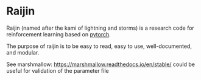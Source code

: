 # Raijin

Raijin (named after the kami of lightning and storms) is a research code for reinforcement learning based on [pytorch](pytorch.org).

The purpose of raijin is to be easy to read, easy to use, well-documented, and modular.

See marshmallow: https://marshmallow.readthedocs.io/en/stable/
could be useful for validation of the parameter file
